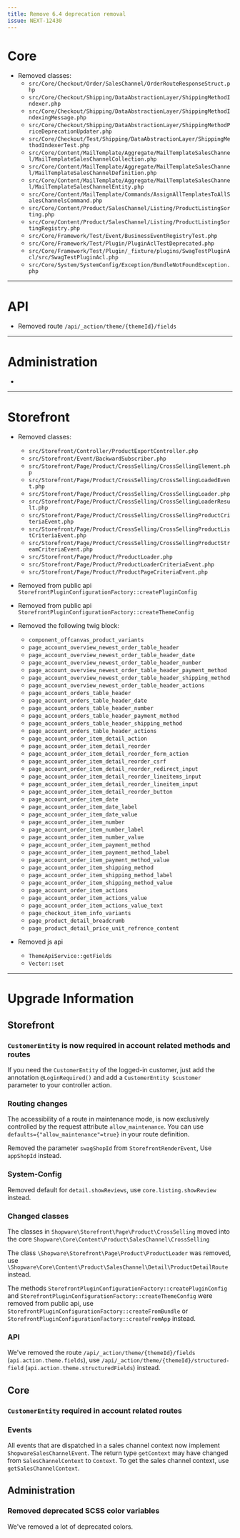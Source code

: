 ```yaml
---
title: Remove 6.4 deprecation removal
issue: NEXT-12430 
---
```

# Core
* Removed classes:
    * `src/Core/Checkout/Order/SalesChannel/OrderRouteResponseStruct.php`
    * `src/Core/Checkout/Shipping/DataAbstractionLayer/ShippingMethodIndexer.php`
    * `src/Core/Checkout/Shipping/DataAbstractionLayer/ShippingMethodIndexingMessage.php`
    * `src/Core/Checkout/Shipping/DataAbstractionLayer/ShippingMethodPriceDeprecationUpdater.php`
    * `src/Core/Checkout/Test/Shipping/DataAbstractionLayer/ShippingMethodIndexerTest.php`
    * `src/Core/Content/MailTemplate/Aggregate/MailTemplateSalesChannel/MailTemplateSalesChannelCollection.php`
    * `src/Core/Content/MailTemplate/Aggregate/MailTemplateSalesChannel/MailTemplateSalesChannelDefinition.php`
    * `src/Core/Content/MailTemplate/Aggregate/MailTemplateSalesChannel/MailTemplateSalesChannelEntity.php`
    * `src/Core/Content/MailTemplate/Commands/AssignAllTemplatesToAllSalesChannelsCommand.php`
    * `src/Core/Content/Product/SalesChannel/Listing/ProductListingSorting.php`
    * `src/Core/Content/Product/SalesChannel/Listing/ProductListingSortingRegistry.php`
    * `src/Core/Framework/Test/Event/BusinessEventRegistryTest.php`
    * `src/Core/Framework/Test/Plugin/PluginAclTestDeprecated.php`
    * `src/Core/Framework/Test/Plugin/_fixture/plugins/SwagTestPluginAcl/src/SwagTestPluginAcl.php`
    * `src/Core/System/SystemConfig/Exception/BundleNotFoundException.php`

___
# API
* Removed route `/api/_action/theme/{themeId}/fields`
___
# Administration
*  
___
# Storefront

* Removed classes:
    * `src/Storefront/Controller/ProductExportController.php`
    * `src/Storefront/Event/BackwardSubscriber.php`
    * `src/Storefront/Page/Product/CrossSelling/CrossSellingElement.php`
    * `src/Storefront/Page/Product/CrossSelling/CrossSellingLoadedEvent.php`
    * `src/Storefront/Page/Product/CrossSelling/CrossSellingLoader.php`
    * `src/Storefront/Page/Product/CrossSelling/CrossSellingLoaderResult.php`
    * `src/Storefront/Page/Product/CrossSelling/CrossSellingProductCriteriaEvent.php`
    * `src/Storefront/Page/Product/CrossSelling/CrossSellingProductListCriteriaEvent.php`
    * `src/Storefront/Page/Product/CrossSelling/CrossSellingProductStreamCriteriaEvent.php`
    * `src/Storefront/Page/Product/ProductLoader.php`
    * `src/Storefront/Page/Product/ProductLoaderCriteriaEvent.php`
    * `src/Storefront/Page/Product/ProductPageCriteriaEvent.php`
* Removed from public api `StorefrontPluginConfigurationFactory::createPluginConfig`
* Removed from public api `StorefrontPluginConfigurationFactory::createThemeConfig`
* Removed the following twig block:
    * `component_offcanvas_product_variants`
    * `page_account_overview_newest_order_table_header`
    * `page_account_overview_newest_order_table_header_date`
    * `page_account_overview_newest_order_table_header_number`
    * `page_account_overview_newest_order_table_header_payment_method`
    * `page_account_overview_newest_order_table_header_shipping_method`
    * `page_account_overview_newest_order_table_header_actions`
    * `page_account_orders_table_header`
    * `page_account_orders_table_header_date`
    * `page_account_orders_table_header_number`
    * `page_account_orders_table_header_payment_method`
    * `page_account_orders_table_header_shipping_method`
    * `page_account_orders_table_header_actions`
    * `page_account_order_item_detail_action`
    * `page_account_order_item_detail_reorder`
    * `page_account_order_item_detail_reorder_form_action`
    * `page_account_order_item_detail_reorder_csrf`
    * `page_account_order_item_detail_reorder_redirect_input`
    * `page_account_order_item_detail_reorder_lineitems_input`
    * `page_account_order_item_detail_reorder_lineitem_input`
    * `page_account_order_item_detail_reorder_button`
    * `page_account_order_item_date`
    * `page_account_order_item_date_label`
    * `page_account_order_item_date_value`
    * `page_account_order_item_number`
    * `page_account_order_item_number_label`
    * `page_account_order_item_number_value`
    * `page_account_order_item_payment_method`
    * `page_account_order_item_payment_method_label`
    * `page_account_order_item_payment_method_value`
    * `page_account_order_item_shipping_method`
    * `page_account_order_item_shipping_method_label`
    * `page_account_order_item_shipping_method_value`
    * `page_account_order_item_actions`
    * `page_account_order_item_actions_value`
    * `page_account_order_item_actions_value_text`
    * `page_checkout_item_info_variants`
    * `page_product_detail_breadcrumb`
    * `page_product_detail_price_unit_refrence_content`
    
* Removed js api
    * `ThemeApiService::getFields`
    * `Vector::set`
___
# Upgrade Information
## Storefront

### `CustomerEntity` is now required in account related methods and routes

If you need the `CustomerEntity` of the logged-in customer, just add the annotation `@LoginRequired()` 
and add a `CustomerEntity $customer` parameter to your controller action. 

### Routing changes

The accessibility of a route in maintenance mode, is now exclusively controlled by the request attribute `allow_maintenance`. 
You can use `defaults={"allow_maintenance"=true}` in your route definition.

Removed the parameter `swagShopId` from `StorefrontRenderEvent`, Use `appShopId` instead.


### System-Config

Removed default for `detail.showReviews`, use `core.listing.showReview` instead.

### Changed classes

The classes in `Shopware\Storefront\Page\Product\CrossSelling` moved into the core `Shopware\Core\Content\Product\SalesChannel\CrossSelling`

The class `\Shopware\Storefront\Page\Product\ProductLoader` was removed, use `\Shopware\Core\Content\Product\SalesChannel\Detail\ProductDetailRoute` instead.

The methods  `StorefrontPluginConfigurationFactory::createPluginConfig` and `StorefrontPluginConfigurationFactory::createThemeConfig` 
were removed from public api, use `StorefrontPluginConfigurationFactory::createFromBundle` or `StorefrontPluginConfigurationFactory::createFromApp` instead. 

### API

We've removed the route `/api/_action/theme/{themeId}/fields` (`api.action.theme.fields`), use `/api/_action/theme/{themeId}/structured-field` (`api.action.theme.structuredFields`) instead.


## Core

### `CustomerEntity` required in account related routes

### Events

All events that are dispatched in a sales channel context now implement `ShopwareSalesChannelEvent`. The return type `getContext` may have changed from `SalesChannelContext`
to `Context`. To get the sales channel context, use `getSalesChannelContext`.

## Administration 

### Removed deprecated SCSS color variables

We've removed a lot of deprecated colors.
